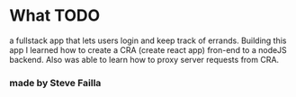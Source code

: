# What TODO

a fullstack app that lets users login and keep track of errands.
Building this app I learned how to create a CRA (create react app) fron-end to a nodeJS backend.
Also was able to learn how to proxy server requests from CRA.

### made by Steve Failla